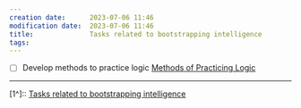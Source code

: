 ```yaml
---
creation date:		2023-07-06 11:46
modification date:	2023-07-06 11:46
title: 				Tasks related to bootstrapping intelligence
tags:
---
```

- [ ] Develop methods to practice logic [Methods of Practicing Logic](Methods%20of%20Practicing%20Logic.md)

---
[1^]:: [Tasks related to bootstrapping intelligence](Tasks%20related%20to%20bootstrapping%20intelligence.md)
